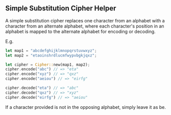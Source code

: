 ## Simple Substitution Cipher Helper

A simple substitution cipher replaces one character from an alphabet with a character from an alternate alphabet, where each character's position in an alphabet is mapped to the alternate alphabet for encoding or decoding.

E.g.

```rust
let map1 = "abcdefghijklmnopqrstuvwxyz";
let map2 = "etaoinshrdlucmfwypvbgkjqxz";

let cipher = Cipher::new(map1, map2);
cipher.encode("abc") // => "eta"
cipher.encode("xyz") // => "qxz"
cipher.encode("aeiou") // => "eirfg"

cipher.decode("eta") // => "abc"
cipher.decode("qxz") // => "xyz"
cipher.decode("eirfg") // => "aeiou"
```

If a character provided is not in the opposing alphabet, simply leave it as be.
